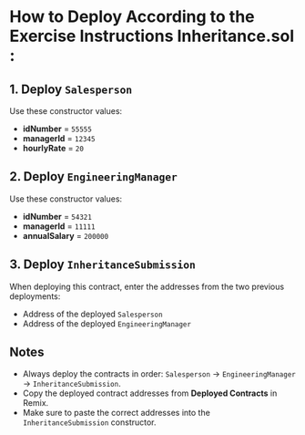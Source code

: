 # How to Deploy According to the Exercise Instructions **Inheritance.sol** :

## 1. Deploy `Salesperson`
Use these constructor values:
- **idNumber** = `55555`
- **managerId** = `12345`
- **hourlyRate** = `20`

## 2. Deploy `EngineeringManager`
Use these constructor values:
- **idNumber** = `54321`
- **managerId** = `11111`
- **annualSalary** = `200000`

## 3. Deploy `InheritanceSubmission`
When deploying this contract, enter the addresses from the two previous deployments:
- Address of the deployed `Salesperson`
- Address of the deployed `EngineeringManager`

## Notes
- Always deploy the contracts in order: `Salesperson` → `EngineeringManager` → `InheritanceSubmission`.
- Copy the deployed contract addresses from **Deployed Contracts** in Remix.
- Make sure to paste the correct addresses into the `InheritanceSubmission` constructor.
